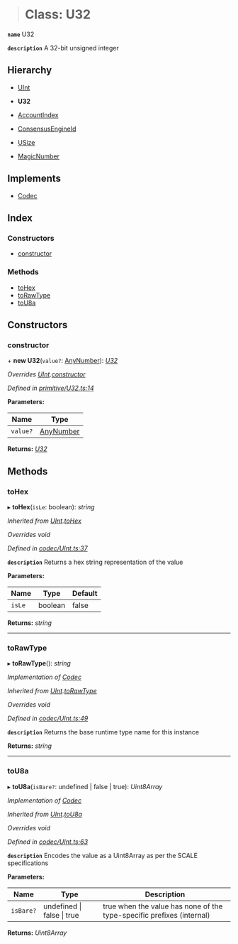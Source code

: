 > # Class: U32

**`name`** U32

**`description`** 
A 32-bit unsigned integer

## Hierarchy

  * [UInt](_codec_uint_.uint.md)

  * **U32**

  * [AccountIndex](_primitive_generic_accountindex_.accountindex.md)

  * [ConsensusEngineId](_primitive_generic_consensusengineid_.consensusengineid.md)

  * [USize](_primitive_usize_.usize.md)

  * [MagicNumber](_metadata_magicnumber_.magicnumber.md)

## Implements

* [Codec](../interfaces/_types_.codec.md)

## Index

### Constructors

* [constructor](_primitive_u32_.u32.md#constructor)

### Methods

* [toHex](_primitive_u32_.u32.md#tohex)
* [toRawType](_primitive_u32_.u32.md#torawtype)
* [toU8a](_primitive_u32_.u32.md#tou8a)

## Constructors

###  constructor

\+ **new U32**(`value?`: [AnyNumber](../modules/_types_.md#anynumber)): *[U32](_primitive_u32_.u32.md)*

*Overrides [UInt](_codec_uint_.uint.md).[constructor](_codec_uint_.uint.md#constructor)*

*Defined in [primitive/U32.ts:14](https://github.com/polkadot-js/api/blob/a47b2ec/packages/types/src/primitive/U32.ts#L14)*

**Parameters:**

Name | Type |
------ | ------ |
`value?` | [AnyNumber](../modules/_types_.md#anynumber) |

**Returns:** *[U32](_primitive_u32_.u32.md)*

## Methods

###  toHex

▸ **toHex**(`isLe`: boolean): *string*

*Inherited from [UInt](_codec_uint_.uint.md).[toHex](_codec_uint_.uint.md#tohex)*

*Overrides void*

*Defined in [codec/UInt.ts:37](https://github.com/polkadot-js/api/blob/a47b2ec/packages/types/src/codec/UInt.ts#L37)*

**`description`** Returns a hex string representation of the value

**Parameters:**

Name | Type | Default |
------ | ------ | ------ |
`isLe` | boolean | false |

**Returns:** *string*

___

###  toRawType

▸ **toRawType**(): *string*

*Implementation of [Codec](../interfaces/_types_.codec.md)*

*Inherited from [UInt](_codec_uint_.uint.md).[toRawType](_codec_uint_.uint.md#torawtype)*

*Overrides void*

*Defined in [codec/UInt.ts:49](https://github.com/polkadot-js/api/blob/a47b2ec/packages/types/src/codec/UInt.ts#L49)*

**`description`** Returns the base runtime type name for this instance

**Returns:** *string*

___

###  toU8a

▸ **toU8a**(`isBare?`: undefined | false | true): *Uint8Array*

*Implementation of [Codec](../interfaces/_types_.codec.md)*

*Inherited from [UInt](_codec_uint_.uint.md).[toU8a](_codec_uint_.uint.md#tou8a)*

*Overrides void*

*Defined in [codec/UInt.ts:63](https://github.com/polkadot-js/api/blob/a47b2ec/packages/types/src/codec/UInt.ts#L63)*

**`description`** Encodes the value as a Uint8Array as per the SCALE specifications

**Parameters:**

Name | Type | Description |
------ | ------ | ------ |
`isBare?` | undefined \| false \| true | true when the value has none of the type-specific prefixes (internal)  |

**Returns:** *Uint8Array*